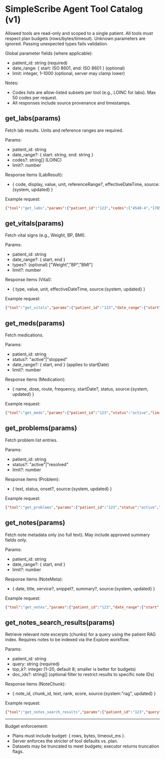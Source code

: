 # SimpleScribe Agent Tool Catalog (v1)

Allowed tools are read-only and scoped to a single patient. All tools must respect plan budgets (rows/bytes/timeout). Unknown parameters are ignored. Passing unexpected types fails validation.

Global parameter fields (where applicable):
- patient_id: string (required)
- date_range: { start: ISO 8601, end: ISO 8601 } (optional)
- limit: integer, 1–1000 (optional, server may clamp lower)

Notes:
- Codes lists are allow-listed subsets per tool (e.g., LOINC for labs). Max 50 codes per request.
- All responses include source provenance and timestamps.

## get_labs(params)
Fetch lab results. Units and reference ranges are required.

Params:
- patient_id: string
- date_range?: { start: string, end: string }
- codes?: string[] (LOINC)
- limit?: number

Response items (LabResult):
- { code, display, value, unit, referenceRange?, effectiveDateTime, source:{system, updated} }

Example request:
```json
{"tool":"get_labs","params":{"patient_id":"123","codes":["4548-4","17856-6"],"date_range":{"start":"2023-01-01T00:00:00Z","end":"2025-12-31T23:59:59Z"},"limit":200}}
```

## get_vitals(params)
Fetch vital signs (e.g., Weight, BP, BMI).

Params:
- patient_id: string
- date_range?: { start, end }
- types?: (optional) ["Weight","BP","BMI"]
- limit?: number

Response items (Vital):
- { type, value, unit, effectiveDateTime, source:{system, updated} }

Example request:
```json
{"tool":"get_vitals","params":{"patient_id":"123","date_range":{"start":"2024-01-01T00:00:00Z","end":"2025-12-31T23:59:59Z"},"limit":365}}
```

## get_meds(params)
Fetch medications.

Params:
- patient_id: string
- status?: "active"|"stopped"
- date_range?: { start, end } (applies to startDate)
- limit?: number

Response items (Medication):
- { name, dose, route, frequency, startDate?, status, source:{system, updated} }

Example request:
```json
{"tool":"get_meds","params":{"patient_id":"123","status":"active","limit":200}}
```

## get_problems(params)
Fetch problem list entries.

Params:
- patient_id: string
- status?: "active"|"resolved"
- limit?: number

Response items (Problem):
- { text, status, onset?, source:{system, updated} }

Example request:
```json
{"tool":"get_problems","params":{"patient_id":"123","status":"active","limit":100}}
```

## get_notes(params)
Fetch note metadata only (no full text). May include approved summary fields only.

Params:
- patient_id: string
- date_range?: { start, end }
- limit?: number

Response items (NoteMeta):
- { date, title, service?, snippet?, summary?, source:{system, updated} }

Example request:
```json
{"tool":"get_notes","params":{"patient_id":"123","date_range":{"start":"2024-06-01T00:00:00Z","end":"2025-08-23T23:59:59Z"},"limit":200}}
```

## get_notes_search_results(params)
Retrieve relevant note excerpts (chunks) for a query using the patient RAG index. Requires notes to be indexed via the Explore workflow.

Params:
- patient_id: string
- query: string (required)
- top_k?: integer (1–20, default 8; smaller is better for budgets)
- doc_ids?: string[] (optional filter to restrict results to specific note IDs)

Response items (NoteChunk):
- { note_id, chunk_id, text, rank, score, source:{system:"rag", updated} }

Example request:
```json
{"tool":"get_notes_search_results","params":{"patient_id":"123","query":"ACE inhibitor intolerance","top_k":8}}
```

---

Budget enforcement:
- Plans must include budget: { rows, bytes, timeout_ms }.
- Server enforces the stricter of tool defaults vs. plan.
- Datasets may be truncated to meet budgets; executor returns truncation flags.
